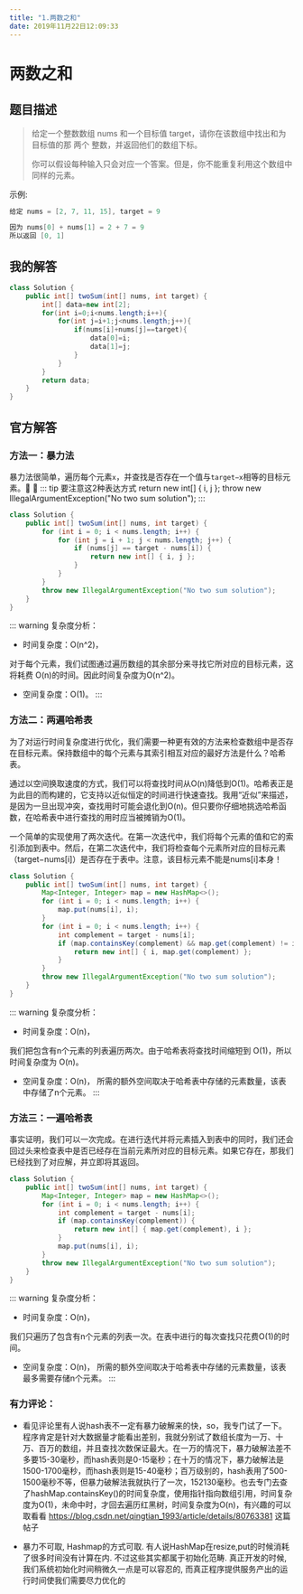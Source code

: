 ```yaml
---
title: "1.两数之和"
date: 2019年11月22日12:09:33
---
```

# 两数之和
## 题目描述
> 给定一个整数数组 nums 和一个目标值 target，请你在该数组中找出和为目标值的那 两个 整数，并返回他们的数组下标。
> 
> 你可以假设每种输入只会对应一个答案。但是，你不能重复利用这个数组中同样的元素。

示例:
```java
给定 nums = [2, 7, 11, 15], target = 9

因为 nums[0] + nums[1] = 2 + 7 = 9
所以返回 [0, 1]
```
## 我的解答
```java
class Solution {
    public int[] twoSum(int[] nums, int target) {
        int[] data=new int[2];
        for(int i=0;i<nums.length;i++){
            for(int j=i+1;j<nums.length;j++){
                if(nums[i]+nums[j]==target){
                    data[0]=i;
                    data[1]=j;
                }
            }
        }
        return data;
    } 
}
```

## 官方解答
### 方法一：暴力法
暴力法很简单，遍历每个元素`x`，并查找是否存在一个值与`target−x`相等的目标元素。:tada: :100:
::: tip 要注意这2种表达方式
return new int[] { i, j };
throw new IllegalArgumentException("No two sum solution");
:::
```java
class Solution {
    public int[] twoSum(int[] nums, int target) {
        for (int i = 0; i < nums.length; i++) {
            for (int j = i + 1; j < nums.length; j++) {
                if (nums[j] == target - nums[i]) {
                    return new int[] { i, j }; 
                }
            }
        }
        throw new IllegalArgumentException("No two sum solution");
    }
}
```
::: warning 复杂度分析：
- 时间复杂度：O(n^2)，

对于每个元素，我们试图通过遍历数组的其余部分来寻找它所对应的目标元素，这将耗费 O(n)的时间。因此时间复杂度为O(n^2)。
- 空间复杂度：O(1)。
:::

### 方法二：两遍哈希表
为了对运行时间复杂度进行优化，我们需要一种更有效的方法来检查数组中是否存在目标元素。保持数组中的每个元素与其索引相互对应的最好方法是什么？哈希表。

通过以空间换取速度的方式，我们可以将查找时间从O(n)降低到O(1)。哈希表正是为此目的而构建的，它支持以近似恒定的时间进行快速查找。我用“近似”来描述，是因为一旦出现冲突，查找用时可能会退化到O(n)。但只要你仔细地挑选哈希函数，在哈希表中进行查找的用时应当被摊销为O(1)。

一个简单的实现使用了两次迭代。在第一次迭代中，我们将每个元素的值和它的索引添加到表中。然后，在第二次迭代中，我们将检查每个元素所对应的目标元素（target−nums[i]）是否存在于表中。注意，该目标元素不能是nums[i]本身！

```java
class Solution {
    public int[] twoSum(int[] nums, int target) {
        Map<Integer, Integer> map = new HashMap<>();
        for (int i = 0; i < nums.length; i++) {
            map.put(nums[i], i);
        }
        for (int i = 0; i < nums.length; i++) {
            int complement = target - nums[i];
            if (map.containsKey(complement) && map.get(complement) != i) {
                return new int[] { i, map.get(complement) };
            }
        }
        throw new IllegalArgumentException("No two sum solution");
    }
}
```
::: warning 复杂度分析：
- 时间复杂度：O(n)，

我们把包含有n个元素的列表遍历两次。由于哈希表将查找时间缩短到 O(1)，所以时间复杂度为 O(n)。

- 空间复杂度：O(n)，
所需的额外空间取决于哈希表中存储的元素数量，该表中存储了n个元素。
:::

### 方法三：一遍哈希表
事实证明，我们可以一次完成。在进行迭代并将元素插入到表中的同时，我们还会回过头来检查表中是否已经存在当前元素所对应的目标元素。如果它存在，那我们已经找到了对应解，并立即将其返回。
```java
class Solution {
    public int[] twoSum(int[] nums, int target) {
        Map<Integer, Integer> map = new HashMap<>();
        for (int i = 0; i < nums.length; i++) {
            int complement = target - nums[i];
            if (map.containsKey(complement)) {
                return new int[] { map.get(complement), i };
            }
            map.put(nums[i], i);
        }
        throw new IllegalArgumentException("No two sum solution");
    }
}
```
::: warning 复杂度分析：

- 时间复杂度：O(n)，

我们只遍历了包含有n个元素的列表一次。在表中进行的每次查找只花费O(1)的时间。

- 空间复杂度：O(n)，
所需的额外空间取决于哈希表中存储的元素数量，该表最多需要存储n个元素。
:::

### 有力评论：
- 看见评论里有人说hash表不一定有暴力破解来的快，so，我专门试了一下。程序肯定是针对大数据量才能看出差别，我就分别试了数组长度为一万、十万、百万的数组，并且查找次数保证最大。在一万的情况下，暴力破解法差不多要15-30毫秒，而hash表则是0-15毫秒；在十万的情况下，暴力破解法是1500-1700毫秒，而hash表则是15-40毫秒；百万级别的，hash表用了500-1500毫秒不等，但暴力破解法我就执行了一次，152130毫秒。也去专门去查了hashMap.containsKey()的时间复杂度，使用指针指向数组引用，时间复杂度为O(1)，未命中时，才回去遍历红黑树，时间复杂度为O(n)，有兴趣的可以取看看 https://blog.csdn.net/qingtian_1993/article/details/80763381 这篇帖子

-  暴力不可取, Hashmap的方式可取. 有人说HashMap在resize,put的时候消耗了很多时间没有计算在内. 不过这些其实都属于初始化范畴. 真正开发的时候,我们系统初始化时间稍微久一点是可以容忍的, 而真正程序提供服务产出的运行时间使我们需要尽力优化的
